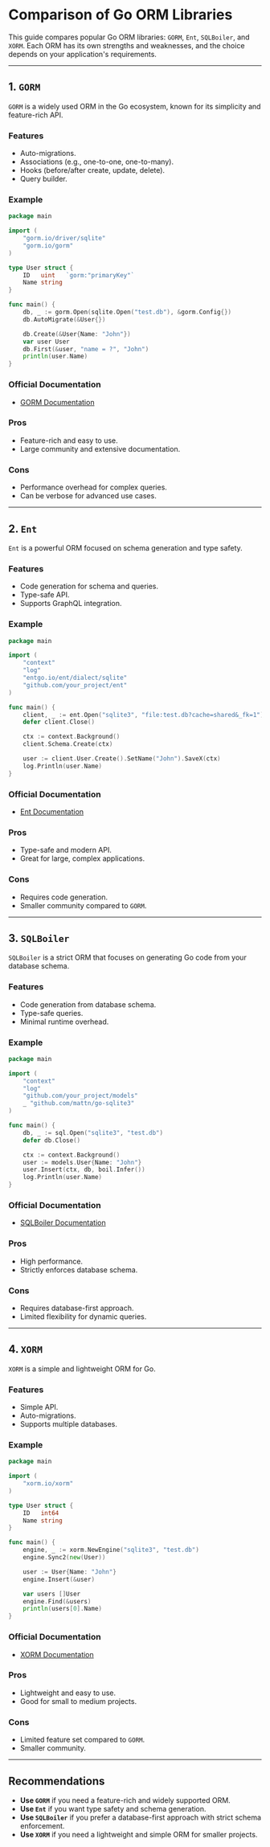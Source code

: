 # Comparison of Go ORM Libraries

This guide compares popular Go ORM libraries: `GORM`, `Ent`, `SQLBoiler`, and `XORM`. Each ORM has its own strengths and weaknesses, and the choice depends on your application's requirements.

---

## 1. `GORM`

`GORM` is a widely used ORM in the Go ecosystem, known for its simplicity and feature-rich API.

### Features
- Auto-migrations.
- Associations (e.g., one-to-one, one-to-many).
- Hooks (before/after create, update, delete).
- Query builder.

### Example

```go
package main

import (
    "gorm.io/driver/sqlite"
    "gorm.io/gorm"
)

type User struct {
    ID   uint   `gorm:"primaryKey"`
    Name string
}

func main() {
    db, _ := gorm.Open(sqlite.Open("test.db"), &gorm.Config{})
    db.AutoMigrate(&User{})

    db.Create(&User{Name: "John"})
    var user User
    db.First(&user, "name = ?", "John")
    println(user.Name)
}
```

### Official Documentation
- [GORM Documentation](https://gorm.io/docs/)

### Pros
- Feature-rich and easy to use.
- Large community and extensive documentation.

### Cons
- Performance overhead for complex queries.
- Can be verbose for advanced use cases.

---

## 2. `Ent`

`Ent` is a powerful ORM focused on schema generation and type safety.

### Features
- Code generation for schema and queries.
- Type-safe API.
- Supports GraphQL integration.

### Example

```go
package main

import (
    "context"
    "log"
    "entgo.io/ent/dialect/sqlite"
    "github.com/your_project/ent"
)

func main() {
    client, _ := ent.Open("sqlite3", "file:test.db?cache=shared&_fk=1")
    defer client.Close()

    ctx := context.Background()
    client.Schema.Create(ctx)

    user := client.User.Create().SetName("John").SaveX(ctx)
    log.Println(user.Name)
}
```

### Official Documentation
- [Ent Documentation](https://entgo.io/docs/)

### Pros
- Type-safe and modern API.
- Great for large, complex applications.

### Cons
- Requires code generation.
- Smaller community compared to `GORM`.

---

## 3. `SQLBoiler`

`SQLBoiler` is a strict ORM that focuses on generating Go code from your database schema.

### Features
- Code generation from database schema.
- Type-safe queries.
- Minimal runtime overhead.

### Example

```go
package main

import (
    "context"
    "log"
    "github.com/your_project/models"
    _ "github.com/mattn/go-sqlite3"
)

func main() {
    db, _ := sql.Open("sqlite3", "test.db")
    defer db.Close()

    ctx := context.Background()
    user := models.User{Name: "John"}
    user.Insert(ctx, db, boil.Infer())
    log.Println(user.Name)
}
```

### Official Documentation
- [SQLBoiler Documentation](https://github.com/volatiletech/sqlboiler)

### Pros
- High performance.
- Strictly enforces database schema.

### Cons
- Requires database-first approach.
- Limited flexibility for dynamic queries.

---

## 4. `XORM`

`XORM` is a simple and lightweight ORM for Go.

### Features
- Simple API.
- Auto-migrations.
- Supports multiple databases.

### Example

```go
package main

import (
    "xorm.io/xorm"
)

type User struct {
    ID   int64
    Name string
}

func main() {
    engine, _ := xorm.NewEngine("sqlite3", "test.db")
    engine.Sync2(new(User))

    user := User{Name: "John"}
    engine.Insert(&user)

    var users []User
    engine.Find(&users)
    println(users[0].Name)
}
```

### Official Documentation
- [XORM Documentation](https://xorm.io/docs/)

### Pros
- Lightweight and easy to use.
- Good for small to medium projects.

### Cons
- Limited feature set compared to `GORM`.
- Smaller community.

---

## Recommendations

- **Use `GORM`** if you need a feature-rich and widely supported ORM.
- **Use `Ent`** if you want type safety and schema generation.
- **Use `SQLBoiler`** if you prefer a database-first approach with strict schema enforcement.
- **Use `XORM`** if you need a lightweight and simple ORM for smaller projects.
